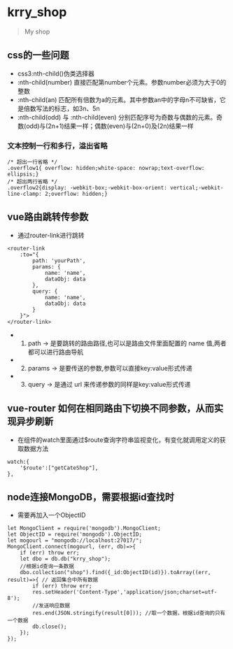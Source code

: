 # krry_shop

> My shop

## css的一些问题
- css3:nth-child()伪类选择器
- :nth-child(number) 直接匹配第number个元素。参数number必须为大于0的整数
- :nth-child(an) 匹配所有倍数为a的元素。其中参数an中的字母n不可缺省，它是倍数写法的标志，如3n、5n
- :nth-child(odd) 与 :nth-child(even) 分别匹配序号为奇数与偶数的元素。奇数(odd)与(2n+1)结果一样；偶数(even)与(2n+0)及(2n)结果一样

### 文本控制一行和多行，溢出省略
```
/* 超出一行省略 */
.overflow1{ overflow: hidden;white-space: nowrap;text-overflow: ellipsis;}
/* 超出两行省略 */
.overflow2{display: -webkit-box;-webkit-box-orient: vertical;-webkit-line-clamp: 2;overflow: hidden;}
```

## vue路由跳转传参数
- 通过router-link进行跳转
```
<router-link 
    :to="{
        path: 'yourPath', 
        params: { 
            name: 'name', 
            dataObj: data
        },
        query: {
            name: 'name', 
            dataObj: data
        }
    }">
</router-link>
```
- 1. path -> 是要跳转的路由路径,也可以是路由文件里面配置的 name 值,两者都可以进行路由导航
- 2. params -> 是要传送的参数,参数可以直接key:value形式传递
- 3. query -> 是通过 url 来传递参数的同样是key:value形式传递


## vue-router 如何在相同路由下切换不同参数，从而实现异步刷新
- 在组件的watch里面通过$route查询字符串监视变化，有变化就调用定义的获取数据方法
```
watch:{
	'$route':["getCateShop"],
},
```


## node连接MongoDB，需要根据id查找时
- 需要再加入一个ObjectID
```
let MongoClient = require('mongodb').MongoClient;
let ObjectID = require('mongodb').ObjectID;  
let mogourl = "mongodb://localhost:27017/";
MongoClient.connect(mogourl, (err, db)=>{
    if (err) throw err;
    let dbo = db.db("krry_shop");
    //根据id查询一条数据
    dbo.collection("shop").find({_id:ObjectID(id)}).toArray((err, result)=>{ // 返回集合中所有数据
        if (err) throw err;
        res.setHeader('Content-Type','application/json;charset=utf-8');
		//发送响应数据
		res.end(JSON.stringify(result[0])); //取一个数据，根据id查询的只有一个数据
        db.close();
    });
});
```
